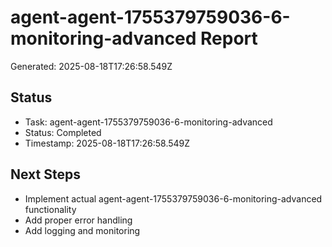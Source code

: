 # agent-agent-1755379759036-6-monitoring-advanced Report

Generated: 2025-08-18T17:26:58.549Z

## Status
- Task: agent-agent-1755379759036-6-monitoring-advanced
- Status: Completed
- Timestamp: 2025-08-18T17:26:58.549Z

## Next Steps
- Implement actual agent-agent-1755379759036-6-monitoring-advanced functionality
- Add proper error handling
- Add logging and monitoring

